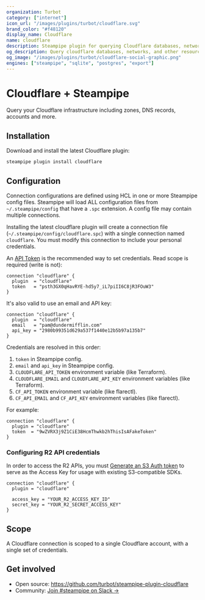 ```yaml
---
organization: Turbot
category: ["internet"]
icon_url: "/images/plugins/turbot/cloudflare.svg"
brand_color: "#f48120"
display_name: Cloudflare
name: cloudflare
description: Steampipe plugin for querying Cloudflare databases, networks, and other resources.
og_description: Query cloudflare databases, networks, and other resources with SQL! Open source CLI. No DB required.
og_image: "/images/plugins/turbot/cloudflare-social-graphic.png"
engines: ["steampipe", "sqlite", "postgres", "export"]
---
```


# Cloudflare + Steampipe

Query your Cloudflare infrastructure including zones, DNS records, accounts and more.

## Installation

Download and install the latest Cloudflare plugin:

```bash
steampipe plugin install cloudflare
```

## Configuration

Connection configurations are defined using HCL in one or more Steampipe config files. Steampipe will load ALL configuration files from `~/.steampipe/config` that have a `.spc` extension. A config file may contain multiple connections.

Installing the latest cloudflare plugin will create a connection file (`~/.steampipe/config/cloudflare.spc`) with a single connection named `cloudflare`. You must modify this connection to include your personal credentials.

An [API Token](https://support.cloudflare.com/hc/en-us/articles/200167836-Managing-API-Tokens-and-Keys#12345680) is the recommended way to set credentials. Read scope is required (write is not):

```hcl
connection "cloudflare" {
  plugin  = "cloudflare"
  token   = "psth3GX0qHavRYE-hd5y7_iL7piII6C8jR3FOuW3"
}
```

It's also valid to use an email and API key:

```hcl
connection "cloudflare" {
  plugin  = "cloudflare"
  email   = "pam@dundermifflin.com"
  api_key = "2980b99351d629a537f1440e12b5b97a135b7"
}
```

Credentials are resolved in this order:

1. `token` in Steampipe config.
2. `email` and `api_key` in Steampipe config.
3. `CLOUDFLARE_API_TOKEN` environment variable (like Terraform).
4. `CLOUDFLARE_EMAIL` and `CLOUDFLARE_API_KEY` environment variables (like Terraform).
5. `CF_API_TOKEN` environment variable (like flarectl).
6. `CF_API_EMAIL` and `CF_API_KEY` environment variables (like flarectl).

For example:

```hcl
connection "cloudflare" {
  plugin = "cloudflare"
  token  = "9wZVRX3j9Z1CiE38HcmThwkb2hThisIsAFakeToken"
}
```

### Configuring R2 API credentials

In order to access the R2 APIs, you must [Generate an S3 Auth token](https://developers.cloudflare.com/r2/data-access/s3-api/tokens/) to serve as the Access Key for usage with existing S3-compatible SDKs.

```hcl
connection "cloudflare" {
  plugin = "cloudflare"

  access_key = "YOUR_R2_ACCESS_KEY_ID"
  secret_key = "YOUR_R2_SECRET_ACCESS_KEY"
}
```

## Scope

A Cloudflare connection is scoped to a single Cloudflare account, with a single set of credentials.

## Get involved

- Open source: https://github.com/turbot/steampipe-plugin-cloudflare
- Community: [Join #steampipe on Slack →](https://turbot.com/community/join)
